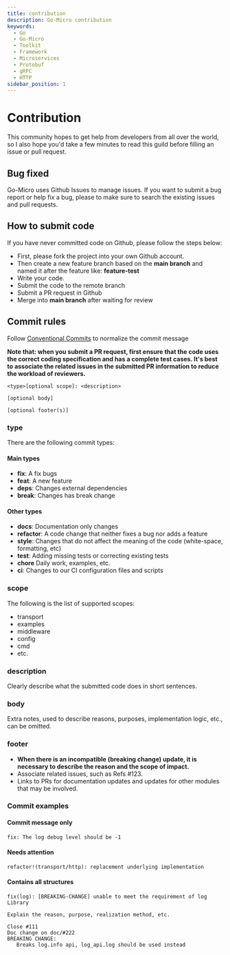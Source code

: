 ```yaml
---
title: contribution
description: Go-Micro contribution
keywords:
  - Go
  - Go-Micro
  - Toolkit
  - Framework
  - Microservices
  - Protobuf
  - gRPC
  - HTTP
sidebar_position: 1
---
```


# Contribution
This community hopes to get help from developers from all over the world, so I also hope you'd take a few minutes to read this guild before filling an issue or pull request.

## Bug fixed
Go-Micro uses Github Issues to manage issues. If you want to submit a bug report or help fix a bug, please to make sure to search the existing issues and pull requests.

## How to submit code
If you have never committed code on Github, please follow the steps below:

- First, please fork the project into your own Github account.
- Then create a new feature branch based on the **main branch** and named it after the feature like: **feature-test**
- Write your code.
- Submit the code to the remote branch
- Submit a PR request in Github
- Merge into **main branch** after waiting for review

## Commit rules
Follow [Conventional Commits](https://www.conventionalcommits.org/en/v1.0.0/#summary) to normalize the commit message

**Note that: when you submit a PR request, first ensure that the code uses the correct coding specification and has a complete test cases. It's best to associate the related issues in the submitted PR information to reduce the workload of reviewers.**

```
<type>[optional scope]: <description>

[optional body]

[optional footer(s)]
```

### type
There are the following commit types:

#### Main types
- **fix**: A fix bugs
- **feat**: A new feature
- **deps**: Changes external dependencies
- **break**: Changes has break change

#### Other types
- **docs**: Documentation only changes
- **refactor**: A code change that neither fixes a bug nor adds a feature
- **style**: Changes that do not affect the meaning of the code (white-space, formatting, etc)
- **test**: Adding missing tests or correcting existing tests
- **chore** Daily work, examples, etc.
- **ci**: Changes to our CI configuration files and scripts

### scope
The following is the list of supported scopes:

- transport
- examples
- middleware
- config
- cmd
- etc.

### description
Clearly describe what the submitted code does in short sentences.

### body
Extra notes, used to describe reasons, purposes, implementation logic, etc., can be omitted.

### footer
- **When there is an incompatible (breaking change) update, it is necessary to describe the reason and the scope of impact.**
- Associate related issues, such as Refs #123.
- Links to PRs for documentation updates and updates for other modules that may be involved.

### Commit examples

#### Commit message only
```
fix: The log debug level should be -1
```

#### Needs attention
```
refactor!(transport/http): replacement underlying implementation
```

#### Contains all structures
```
fix(log): [BREAKING-CHANGE] unable to meet the requirement of log Library

Explain the reason, purpose, realization method, etc.

Close #111
Doc change on doc/#222
BREAKING CHANGE:
   Breaks log.info api, log_api.log should be used instead
```
